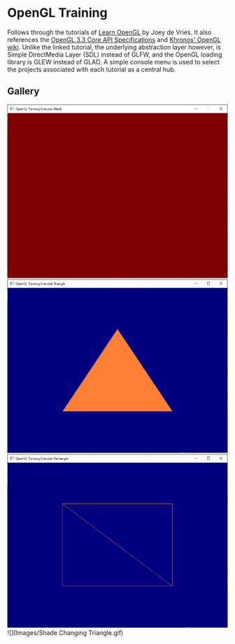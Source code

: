# OpenGL Training

Follows through the tutorials of [Learn OpenGL](https://learnopengl.com/Introduction) by Joey de Vries. It also references the [OpenGL 3.3 Core API Specifications](https://www.khronos.org/registry/OpenGL/specs/gl/glspec33.core.pdf) and [Khronos' OpenGL wiki](https://www.khronos.org/opengl/wiki/). Unlike the linked tutorial, the underlying abstraction layer however, is Simple DirectMedia Layer (SDL) instead of GLFW, and the OpenGL loading library is GLEW instead of GLAD. A simple console menu is used to select the projects associated with each tutorial as a central hub.

## Gallery

![](Images/Blank.png)
![](Images/Triangle.png)
![](Images/Rectangle.png)
![](Images/Shade Changing Triangle.gif)